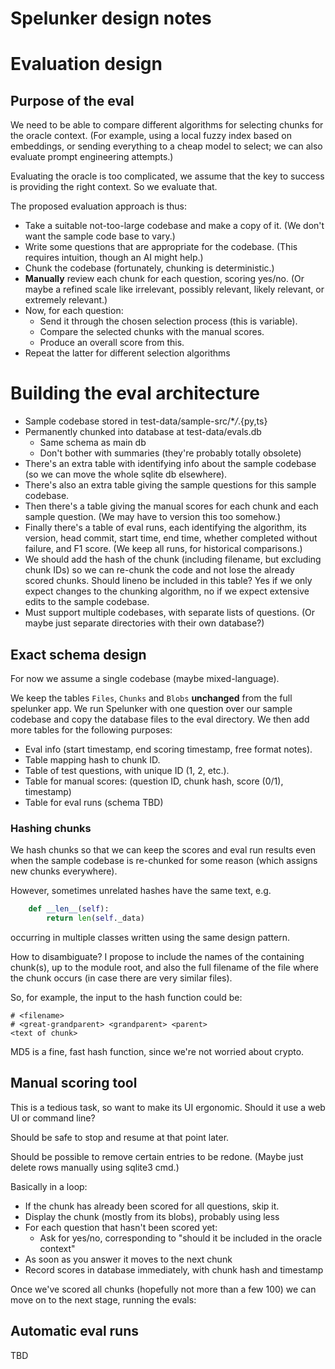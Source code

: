 # Spelunker design notes

# Evaluation design

## Purpose of the eval

We need to be able to compare different algorithms for selecting chunks
for the oracle context. (For example, using a local fuzzy index based on
embeddings, or sending everything to a cheap model to select; we can
also evaluate prompt engineering attempts.)

Evaluating the oracle is too complicated, we assume that the key to
success is providing the right context. So we evaluate that.

The proposed evaluation approach is thus:

- Take a suitable not-too-large codebase and make a copy of it.
  (We don't want the sample code base to vary.)
- Write some questions that are appropriate for the codebase.
  (This requires intuition, though an AI might help.)
- Chunk the codebase (fortunately, chunking is deterministic.)
- **Manually** review each chunk for each question, scoring yes/no.
  (Or maybe a refined scale like irrelevant, possibly relevant,
  likely relevant, or extremely relevant.)
- Now, for each question:
  - Send it through the chosen selection process (this is variable).
  - Compare the selected chunks with the manual scores.
  - Produce an overall score from this.
- Repeat the latter for different selection algorithms

# Building the eval architecture

- Sample codebase stored in test-data/sample-src/\*_/_.{py,ts}
- Permanently chunked into database at test-data/evals.db
  - Same schema as main db
  - Don't bother with summaries (they're probably totally obsolete)
- There's an extra table with identifying info about the sample
  codebase (so we can move the whole sqlite db elsewhere).
- There's also an extra table giving the sample questions for this
  sample codebase.
- Then there's a table giving the manual scores for each chunk
  and each sample question. (We may have to version this too somehow.)
- Finally there's a table of eval runs, each identifying the algorithm,
  its version, head commit, start time, end time,
  whether completed without failure, and F1 score.
  (We keep all runs, for historical comparisons.)
- We should add the hash of the chunk (including filename,
  but excluding chunk IDs) so we can re-chunk the code and not lose
  the already scored chunks.
  Should lineno be included in this table? Yes if we only expect changes
  to the chunking algorithm, no if we expect extensive edits to the
  sample codebase.
- Must support multiple codebases, with separate lists of questions.
  (Or maybe just separate directories with their own database?)

## Exact schema design

For now we assume a single codebase (maybe mixed-language).

We keep the tables `Files`, `Chunks` and `Blobs` **unchanged** from
the full spelunker app. We run Spelunker with one question over our
sample codebase and copy the database files to the eval directory.
We then add more tables for the following purposes:

- Eval info (start timestamp, end scoring timestamp,
  free format notes).
- Table mapping hash to chunk ID.
- Table of test questions, with unique ID (1, 2, etc.).
- Table for manual scores: (question ID, chunk hash, score (0/1), timestamp)
- Table for eval runs (schema TBD)

### Hashing chunks

We hash chunks so that we can keep the scores and eval run results
even when the sample codebase is re-chunked for some reason
(which assigns new chunks everywhere).

However, sometimes unrelated hashes have the same text, e.g.

```py
    def __len__(self):
        return len(self._data)
```

occurring in multiple classes written using the same design pattern.

How to disambiguate? I propose to include the names of the containing
chunk(s), up to the module root, and also the full filename of the
file where the chunk occurs (in case there are very similar files).

So, for example, the input to the hash function could be:

```
# <filename>
# <great-grandparent> <grandparent> <parent>
<text of chunk>
```

MD5 is a fine, fast hash function, since we're not worried about crypto.

## Manual scoring tool

This is a tedious task, so want to make its UI ergonomic.
Should it use a web UI or command line?

Should be safe to stop and resume at that point later.

Should be possible to remove certain entries to be redone.
(Maybe just delete rows manually using sqlite3 cmd.)

Basically in a loop:

- If the chunk has already been scored for all questions, skip it.
- Display the chunk (mostly from its blobs), probably using less
- For each question that hasn't been scored yet:
  - Ask for yes/no, corresponding to "should it be included in the
    oracle context"
- As soon as you answer it moves to the next chunk
- Record scores in database immediately, with chunk hash and timestamp

Once we've scored all chunks (hopefully not more than a few 100)
we can move on to the next stage, running the evals:

## Automatic eval runs

TBD
